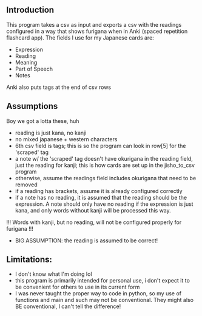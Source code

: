 ## Introduction
This program takes a csv as input and exports a csv with the readings configured in a way that shows furigana when in Anki (spaced repetition flashcard app). The fields I use for my Japanese cards are: 

* Expression
* Reading
* Meaning
* Part of Speech
* Notes

Anki also puts tags at the end of csv rows

## Assumptions
Boy we got a lotta these, huh
* reading is just kana, no kanji
* no mixed japanese + western characters
* 6th csv field is tags; this is so the program can look in row[5] for the 'scraped' tag
* a note w/ the 'scraped' tag doesn't have okurigana in the reading field, just the reading for kanji; this is how cards are set up in the jisho_to_csv program
* otherwise, assume the readings field includes okurigana that need to be removed
* if a reading has brackets, assume it is already configured correctly
* if a note has no reading, it is assumed that the reading should be the expression. A note should only have no reading if the expression is just kana, and only words without kanji will be processed this way. 

!!! Words with kanji, but no reading, will not be configured properly for furigana !!!

* BIG ASSUMPTION: the reading is assumed to be correct!

## Limitations:
* I don't know what I'm doing lol
* this program is primarily intended for personal use, i don't expect it to be convenient for others to use in its current form
* I was never taught the proper way to code in python, so my use of functions and main and such may not be conventional. They might also BE conventional, I can't tell the difference!